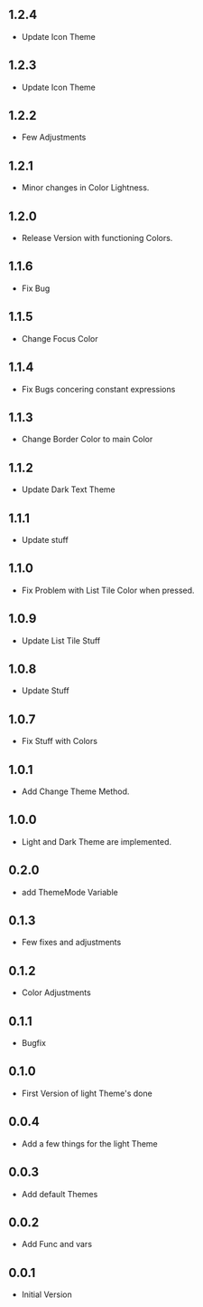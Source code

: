 ## 1.2.4

* Update Icon Theme


## 1.2.3

* Update Icon Theme


## 1.2.2

* Few Adjustments


## 1.2.1

* Minor changes in Color Lightness.


## 1.2.0

* Release Version with functioning Colors.


## 1.1.6

* Fix Bug


## 1.1.5

* Change Focus Color


## 1.1.4

* Fix Bugs concering constant expressions


## 1.1.3

* Change Border Color to main Color


## 1.1.2

* Update Dark Text Theme


## 1.1.1

* Update stuff


## 1.1.0

* Fix Problem with List Tile Color when pressed.


## 1.0.9

* Update List Tile Stuff


## 1.0.8

* Update Stuff  


## 1.0.7

* Fix Stuff with Colors


## 1.0.1

* Add Change Theme Method.


## 1.0.0

* Light and Dark Theme are implemented.


## 0.2.0

* add ThemeMode Variable


## 0.1.3

* Few fixes and adjustments


## 0.1.2

* Color Adjustments


## 0.1.1

* Bugfix


## 0.1.0

* First Version of light Theme's done


## 0.0.4

* Add a few things for the light Theme


## 0.0.3

* Add default Themes


## 0.0.2

* Add Func and vars


## 0.0.1

* Initial Version 